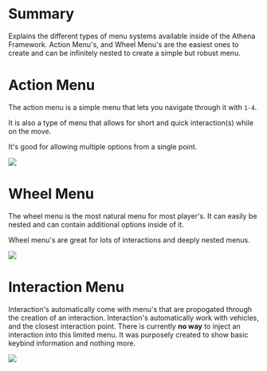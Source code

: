 

# Summary

Explains the different types of menu systems available inside of the Athena Framework. Action Menu's, and Wheel Menu's are the easiest ones to create and can be infinitely nested to create a simple but robust menu.

# Action Menu

The action menu is a simple menu that lets you navigate through it with `1-4`.

It is also a type of menu that allows for short and quick interaction(s) while on the move.

It's good for allowing multiple options from a single point.

![](https://i.imgur.com/ACrIzVq.jpeg)

# Wheel Menu

The wheel menu is the most natural menu for most player's. It can easily be nested and can contain additional options inside of it.

Wheel menu's are great for lots of interactions and deeply nested menus.

![](https://i.imgur.com/LDAR2H5.png)

# Interaction Menu

Interaction's automatically come with menu's that are propogated through the creation of an interaction. Interaction's automatically work with vehicles, and the closest interaction point. There is currently **no way** to inject an interaction into this limited menu. It was purposely created to show basic keybind information and nothing more.

![](https://i.imgur.com/m4CvgmD.jpeg)